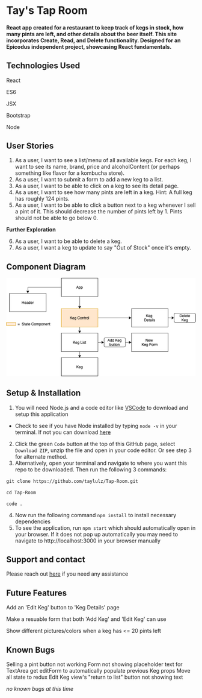 
# Tay's Tap Room

#### React app created for a restaurant to keep track of kegs in stock, how many pints are left, and other details about the beer itself. This site incorporates Create, Read, and Delete functionality. Designed for an Epicodus independent project, showcasing React fundamentals. 

## Technologies Used 
React

ES6

JSX

Bootstrap

Node

## User Stories
1. As a user, I want to see a list/menu of all available kegs. For each keg, I want to see its name, brand, price and alcoholContent (or perhaps something like flavor for a kombucha store).
2. As a user, I want to submit a form to add a new keg to a list.
3. As a user, I want to be able to click on a keg to see its detail page.
4. As a user, I want to see how many pints are left in a keg. Hint: A full keg has roughly 124 pints.
5. As a user, I want to be able to click a button next to a keg whenever I sell a pint of it. This should decrease the number of pints left by 1. Pints should not be able to go below 0.

**Further Exploration**

6. As a user, I want to be able to delete a keg.
7. As a user, I want a keg to update to say "Out of Stock" once it's empty.

## Component Diagram
![](./readMeAssets/diagram.png)

## Setup & Installation

1. You will need Node.js and a code editor like [VSCode](https://code.visualstudio.com/download) to download and setup this application
  * Check to see if you have Node installed by typing `node -v` in your terminal. If not you can download [here](https://nodejs.org/en/)
2. Click the green `Code` button at the top of this GitHub page, select `Download ZIP`, unzip the file  and open in your code editor. Or see step 3 for alternate method.
3. Alternatively, open your terminal and navigate to where you want this repo to be downloaded. Then run the following 3 commands:

```
git clone https://github.com/taylulz/Tap-Room.git
```
```
cd Tap-Room
```
```
code .
```
4. Now run the following command `npm install` to install necessary dependencies
5. To see the application, run `npm start` which should automatically open in your browser. If it does not pop up automatically you may need to navigate to http://localhost:3000 in your browser manually

## Support and contact
Please reach out [here](mailto:taylulzcode@gmail.com) if you need any assistance

## Future Features
Add an 'Edit Keg' button to 'Keg Details' page

Make a resuable form that both 'Add Keg' and 'Edit Keg' can use

Show different pictures/colors when a keg has <= 20 pints left

## Known Bugs
Selling a pint button not working
Form not showing placeholder text for TextArea
get editForm to automatically populate previous Keg props
Move all state to redux
Edit Keg view's "return to list" button not showing text

_no known bugs at this time_
